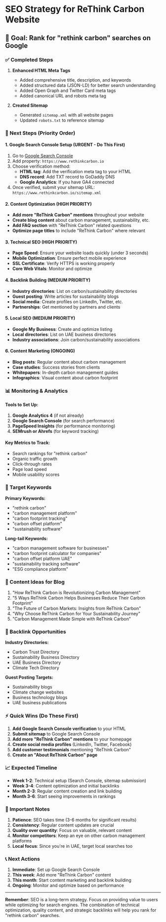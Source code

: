 # SEO Strategy for ReThink Carbon Website

## 🎯 Goal: Rank for "rethink carbon" searches on Google

### ✅ Completed Steps

1. **Enhanced HTML Meta Tags**
   - Added comprehensive title, description, and keywords
   - Added structured data (JSON-LD) for better search understanding
   - Added Open Graph and Twitter Card meta tags
   - Added canonical URL and robots meta tag

2. **Created Sitemap**
   - Generated `sitemap.xml` with all website pages
   - Updated `robots.txt` to reference sitemap

### 🔄 Next Steps (Priority Order)

#### 1. **Google Search Console Setup** (URGENT - Do This First)
1. Go to [Google Search Console](https://search.google.com/search-console)
2. Add property: `https://www.rethinkcarbon.io`
3. Choose verification method:
   - **HTML tag**: Add the verification meta tag to your HTML
   - **DNS record**: Add TXT record to GoDaddy DNS
   - **Google Analytics**: If you have GA4 connected
4. Once verified, submit your sitemap URL: `https://www.rethinkcarbon.io/sitemap.xml`

#### 2. **Content Optimization** (HIGH PRIORITY)
- **Add more "ReThink Carbon" mentions** throughout your website
- **Create blog content** about carbon management, sustainability, etc.
- **Add FAQ section** with "ReThink Carbon" related questions
- **Optimize page titles** to include "ReThink Carbon" where relevant

#### 3. **Technical SEO** (HIGH PRIORITY)
- **Page Speed**: Ensure your website loads quickly (under 3 seconds)
- **Mobile Optimization**: Ensure perfect mobile experience
- **SSL Certificate**: Verify HTTPS is working properly
- **Core Web Vitals**: Monitor and optimize

#### 4. **Backlink Building** (MEDIUM PRIORITY)
- **Industry directories**: List on carbon/sustainability directories
- **Guest posting**: Write articles for sustainability blogs
- **Social media**: Create profiles on LinkedIn, Twitter, etc.
- **Partnerships**: Get mentioned by partners and clients

#### 5. **Local SEO** (MEDIUM PRIORITY)
- **Google My Business**: Create and optimize listing
- **Local directories**: List on UAE business directories
- **Industry associations**: Join carbon/sustainability associations

#### 6. **Content Marketing** (ONGOING)
- **Blog posts**: Regular content about carbon management
- **Case studies**: Success stories from clients
- **Whitepapers**: In-depth carbon management guides
- **Infographics**: Visual content about carbon footprint

### 📊 Monitoring & Analytics

#### Tools to Set Up:
1. **Google Analytics 4** (if not already)
2. **Google Search Console** (for search performance)
3. **PageSpeed Insights** (for performance monitoring)
4. **SEMrush or Ahrefs** (for keyword tracking)

#### Key Metrics to Track:
- Search rankings for "rethink carbon"
- Organic traffic growth
- Click-through rates
- Page load speed
- Mobile usability scores

### 🎯 Target Keywords

**Primary Keywords:**
- "rethink carbon"
- "carbon management platform"
- "carbon footprint tracking"
- "carbon offset platform"
- "sustainability software"

**Long-tail Keywords:**
- "carbon management software for businesses"
- "carbon footprint calculator for companies"
- "carbon offset platform UAE"
- "sustainability tracking software"
- "ESG compliance platform"

### 📝 Content Ideas for Blog

1. "How ReThink Carbon is Revolutionizing Carbon Management"
2. "5 Ways ReThink Carbon Helps Businesses Reduce Their Carbon Footprint"
3. "The Future of Carbon Markets: Insights from ReThink Carbon"
4. "Why Choose ReThink Carbon for Your Sustainability Journey"
5. "Carbon Management Made Simple with ReThink Carbon"

### 🔗 Backlink Opportunities

**Industry Directories:**
- Carbon Trust Directory
- Sustainability Business Directory
- UAE Business Directory
- Climate Tech Directory

**Guest Posting Targets:**
- Sustainability blogs
- Climate change websites
- Business technology blogs
- UAE business publications

### ⚡ Quick Wins (Do These First)

1. **Add Google Search Console verification** to your HTML
2. **Submit sitemap** to Google Search Console
3. **Add more "ReThink Carbon" mentions** to your homepage
4. **Create social media profiles** (LinkedIn, Twitter, Facebook)
5. **Add customer testimonials** mentioning "ReThink Carbon"
6. **Create an "About ReThink Carbon" page**

### 📈 Expected Timeline

- **Week 1-2**: Technical setup (Search Console, sitemap submission)
- **Week 3-4**: Content optimization and initial backlinks
- **Month 2-3**: Regular content creation and link building
- **Month 3-6**: Start seeing improvements in rankings

### 🚨 Important Notes

1. **Patience**: SEO takes time (3-6 months for significant results)
2. **Consistency**: Regular content updates are crucial
3. **Quality over quantity**: Focus on valuable, relevant content
4. **Monitor competitors**: Keep an eye on other carbon management platforms
5. **Local focus**: Since you're in UAE, target local searches too

### 📞 Next Actions

1. **Immediate**: Set up Google Search Console
2. **This week**: Add more "ReThink Carbon" content
3. **This month**: Start content marketing and backlink building
4. **Ongoing**: Monitor and optimize based on performance

---

**Remember**: SEO is a long-term strategy. Focus on providing value to users while optimizing for search engines. The combination of technical optimization, quality content, and strategic backlinks will help you rank for "rethink carbon" searches. 